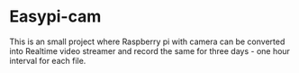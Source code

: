 # Easypi-cam
This is an small project where Raspberry pi with camera can be converted into Realtime video streamer and record the same for three days - one hour interval for each file.
